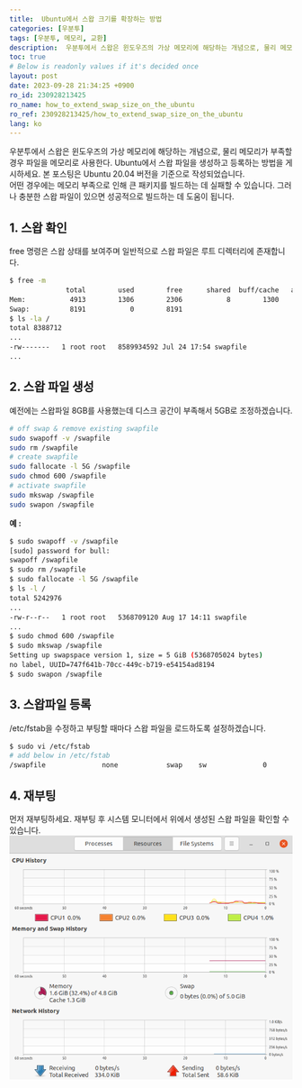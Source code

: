 ```yaml
---
title:  Ubuntu에서 스왑 크기를 확장하는 방법
categories: [우분투]
tags: [우분투, 메모리, 교환]
description:  우분투에서 스왑은 윈도우즈의 가상 메모리에 해당하는 개념으로, 물리 메모리가 부족할 경우 파일을 메모리로 사용한다. Ubuntu에서 스왑 파일을 생성하고 등록하는 방법을 게시하세요. 본 포스팅은 Ubuntu 20.04 버전을 기준으로 작성되었습니다. 어떤 경우에는 메모리 부족으로 인해 큰 패키지를 빌드하는 데 실패할 수 있습니다. 그러나 충분한 스왑 파일이 있으면 성공적으로 빌드하는 데 도움이 됩니다.
toc: true
# Below is readonly values if it's decided once
layout: post
date: 2023-09-28 21:34:25 +0900
ro_id: 230928213425
ro_name: how_to_extend_swap_size_on_the_ubuntu
ro_ref: 230928213425/how_to_extend_swap_size_on_the_ubuntu
lang: ko
---
```

우분투에서 스왑은 윈도우즈의 가상 메모리에 해당하는 개념으로, 물리 메모리가 부족할 경우 파일을 메모리로 사용한다. Ubuntu에서 스왑 파일을 생성하고 등록하는 방법을 게시하세요. 본 포스팅은 Ubuntu 20.04 버전을 기준으로 작성되었습니다.  
어떤 경우에는 메모리 부족으로 인해 큰 패키지를 빌드하는 데 실패할 수 있습니다. 그러나 충분한 스왑 파일이 있으면 성공적으로 빌드하는 데 도움이 됩니다.  
## 1. 스왑 확인
free 명령은 스왑 상태를 보여주며 일반적으로 스왑 파일은 루트 디렉터리에 존재합니다.  

```bash
$ free -m
              total        used        free      shared  buff/cache   available
Mem:           4913        1306        2306           8        1300        3359
Swap:          8191           0        8191
$ ls -la /
total 8388712
...
-rw-------   1 root root   8589934592 Jul 24 17:54 swapfile
...
```
## 2. 스왑 파일 생성
예전에는 스왑파일 8GB를 사용했는데 디스크 공간이 부족해서 5GB로 조정하겠습니다.  

```bash
# off swap & remove existing swapfile 
sudo swapoff -v /swapfile
sudo rm /swapfile
# create swapfile 
sudo fallocate -l 5G /swapfile
sudo chmod 600 /swapfile 
# activate swapfile
sudo mkswap /swapfile
sudo swapon /swapfile
```
**예 :**  

```bash
$ sudo swapoff -v /swapfile
[sudo] password for bull: 
swapoff /swapfile
$ sudo rm /swapfile
$ sudo fallocate -l 5G /swapfile
$ ls -l /
total 5242976
...
-rw-r--r--   1 root root   5368709120 Aug 17 14:11 swapfile
...
$ sudo chmod 600 /swapfile 
$ sudo mkswap /swapfile
Setting up swapspace version 1, size = 5 GiB (5368705024 bytes)
no label, UUID=747f641b-70cc-449c-b719-e54154ad8194
$ sudo swapon /swapfile
```
## 3. 스왑파일 등록
/etc/fstab을 수정하고 부팅할 때마다 스왑 파일을 로드하도록 설정하겠습니다.  

```bash
$ sudo vi /etc/fstab    
# add below in /etc/fstab
/swapfile              none            swap    sw              0       0
```
## 4. 재부팅
먼저 재부팅하세요. 재부팅 후 시스템 모니터에서 위에서 생성된 스왑 파일을 확인할 수 있습니다.  
![swapfile-ubuntu-system-monitor](/assets/images/230928213425/swapfile-ubuntu-system-monitor.png)  
